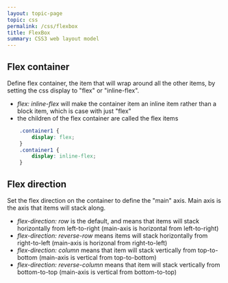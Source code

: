 ```yaml
---
layout: topic-page
topic: css
permalink: /css/flexbox
title: FlexBox
summary: CSS3 web layout model
---
```



## Flex container

Define flex container, the item that will wrap around all the other items, by setting the css display to "flex" or "inline-flex". 
* _flex: inline-flex_ will make the container item an inline item rather than a block item, which is case with just "flex"
* the children of the flex container are called the flex items

```css
    .container1 {
        display: flex;
    }
    .container1 {
        display: inline-flex;
    }
```


## Flex direction

Set the flex direction on the container to define the "main" axis. Main axis is the axis that items will stack along.
* _flex-direction: row_ is the default, and means that items will stack horizontally from left-to-right (main-axis is horizontal from left-to-right)
* _flex-direction: reverse-row_ means items will stack horizontally from right-to-left (main-axis is horizonal from right-to-left)
* _flex-direction: column_ means that item will stack vertically from top-to-bottom (main-axis is vertical from top-to-bottom)
* _flex-direction: reverse-column_ means that item will stack vertically from bottom-to-top (main-axis is vertical from bottom-to-top)
